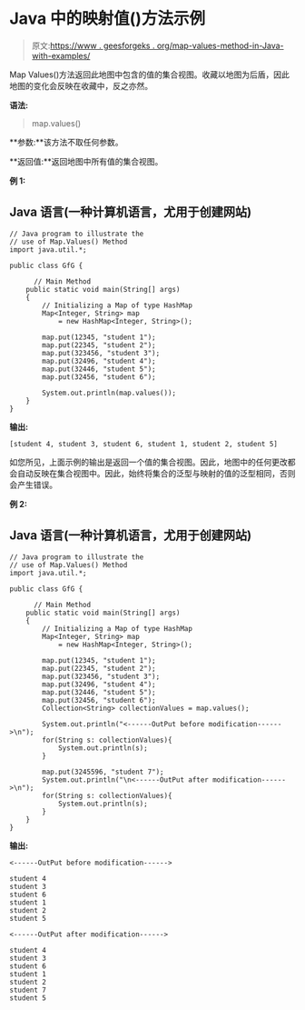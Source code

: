 # Java 中的映射值()方法示例

> 原文:[https://www . geesforgeks . org/map-values-method-in-Java-with-examples/](https://www.geeksforgeeks.org/map-values-method-in-java-with-examples/)

Map Values()方法返回此地图中包含的值的集合视图。收藏以地图为后盾，因此地图的变化会反映在收藏中，反之亦然。

**语法:**

> map.values()

**参数:**该方法不取任何参数。

**返回值:**返回地图中所有值的集合视图。

**例 1:**

## Java 语言(一种计算机语言，尤用于创建网站)

```
// Java program to illustrate the
// use of Map.Values() Method
import java.util.*;

public class GfG {

      // Main Method
    public static void main(String[] args)
    {
        // Initializing a Map of type HashMap 
        Map<Integer, String> map
            = new HashMap<Integer, String>();

        map.put(12345, "student 1");
        map.put(22345, "student 2");
        map.put(323456, "student 3");
        map.put(32496, "student 4");
        map.put(32446, "student 5");
        map.put(32456, "student 6");

        System.out.println(map.values());
    }
}
```

**输出:**

```
[student 4, student 3, student 6, student 1, student 2, student 5]
```

如您所见，上面示例的输出是返回一个值的集合视图。因此，地图中的任何更改都会自动反映在集合视图中。因此，始终将集合的泛型与映射的值的泛型相同，否则会产生错误。

**例 2:**

## Java 语言(一种计算机语言，尤用于创建网站)

```
// Java program to illustrate the
// use of Map.Values() Method
import java.util.*;

public class GfG {

      // Main Method
    public static void main(String[] args)
    {
        // Initializing a Map of type HashMap 
        Map<Integer, String> map
            = new HashMap<Integer, String>();

        map.put(12345, "student 1");
        map.put(22345, "student 2");
        map.put(323456, "student 3");
        map.put(32496, "student 4");
        map.put(32446, "student 5");
        map.put(32456, "student 6");
        Collection<String> collectionValues = map.values();

        System.out.println("<------OutPut before modification------>\n");
        for(String s: collectionValues){
            System.out.println(s);
        }

        map.put(3245596, "student 7");
        System.out.println("\n<------OutPut after modification------>\n");
        for(String s: collectionValues){
            System.out.println(s);
        }
    }
}
```

**输出:**

```
<------OutPut before modification------>

student 4
student 3
student 6
student 1
student 2
student 5

<------OutPut after modification------>

student 4
student 3
student 6
student 1
student 2
student 7
student 5
```
